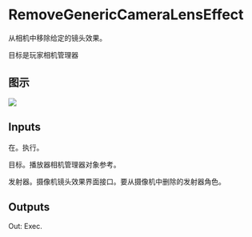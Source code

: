 # RemoveGenericCameraLensEffect

从相机中移除给定的镜头效果。

目标是玩家相机管理器

## 图示

![]($-20221218-18131959.png)

## Inputs

在。执行。

目标。播放器相机管理器对象参考。

发射器。摄像机镜头效果界面接口。要从摄像机中删除的发射器角色。 

## Outputs

Out: Exec.

